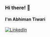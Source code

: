 ### Hi there! 👋
<!--### I'm Abhiman Tiwari

<img alt="Twitter Follow" src="https://img.shields.io/twitter/follow/AbhimanTiwari?label=Follow&style=social"> <img alt="GitHub followers" src="https://img.shields.io/github/followers/abhimantiwari?label=Follow&style=social"> -->

#### I'm Abhiman Tiwari
<p align=”center”>
<a href="https://www.linkedin.com/in/abhiman-tiwari/">
<img alt="LinkedIn" src="https://img.shields.io/badge/LinkedIn-blue?style=plastic&logo=LinkedIn">
</a>
</p>

<!--
**abhimantiwari/abhimantiwari** is a ✨ _special_ ✨ repository because its `README.md` (this file) appears on your GitHub profile.

Here are some ideas to get you started:

- 🔭 I’m currently working on ...
- 🌱 I’m currently learning ...
- 👯 I’m looking to collaborate on ...
- 🤔 I’m looking for help with ...
- 💬 Ask me about ...
- 📫 How to reach me: ...
- 😄 Pronouns: ...
- ⚡ Fun fact: ...
-->
